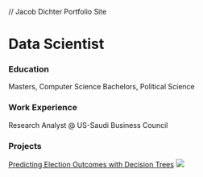 // Jacob Dichter Portfolio Site
# Data Scientist

### Education
Masters, Computer Science
Bachelors, Political Science

### Work Experience
Research Analyst @ US-Saudi Business Council

### Projects

[Predicting Election Outcomes with Decision Trees](http://www.realclearpolitics.com)
<img src="https://storage.googleapis.com/algodailyrandomassets/curriculum/Data_Science/Getting%20to%20Know%20Decision%20Trees/decision_tree.png"/>
